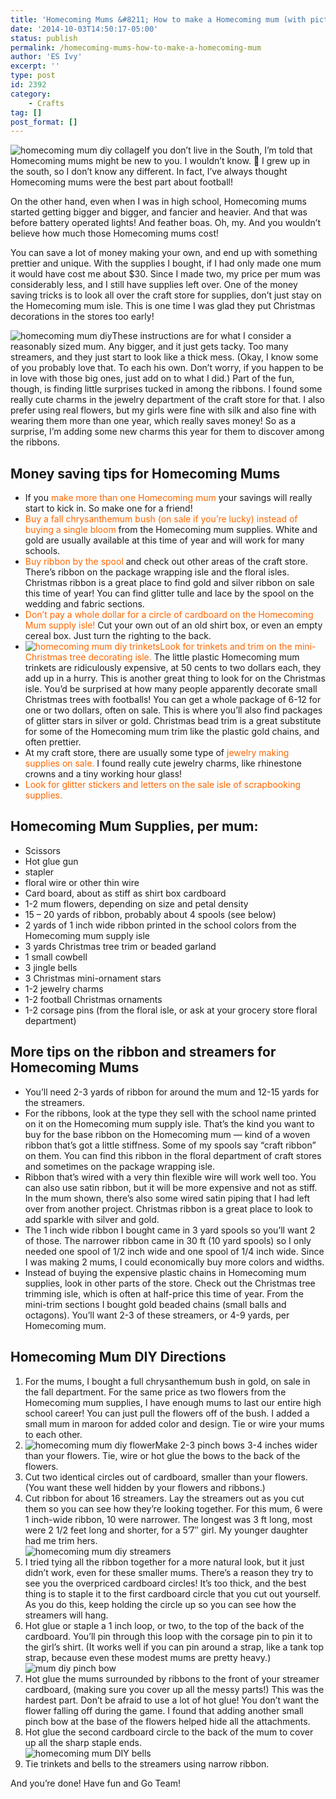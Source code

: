 ```yaml
---
title: 'Homecoming Mums &#8211; How to make a Homecoming mum (with pictures) and save money'
date: '2014-10-03T14:50:17-05:00'
status: publish
permalink: /homecoming-mums-how-to-make-a-homecoming-mum
author: 'ES Ivy'
excerpt: ''
type: post
id: 2392
category:
    - Crafts
tag: []
post_format: []
---
```

![homecoming mum diy collage](../uploads/2014/10/mum-collage-238x600.jpg)If you don’t live in the South, I’m told that Homecoming mums might be new to you. I wouldn’t know. 🙂 I grew up in the south, so I don’t know any different. In fact, I’ve always thought Homecoming mums were the best part about football!

On the other hand, even when I was in high school, Homecoming mums started getting bigger and bigger, and fancier and heavier. And that was before battery operated lights! And feather boas. Oh, my. And you wouldn’t believe how much those Homecoming mums cost!

You can save a lot of money making your own, and end up with something prettier and unique. With the supplies I bought, if I had only made one mum it would have cost me about $30. Since I made two, my price per mum was considerably less, and I still have supplies left over. One of the money saving tricks is to look all over the craft store for supplies, don’t just stay on the Homecoming mum isle. This is one time I was glad they put Christmas decorations in the stores too early!

![homecoming mum diy](../uploads/2014/10/mum-112x474.jpg)These instructions are for what I consider a reasonably sized mum. Any bigger, and it just gets tacky. Too many streamers, and they just start to look like a thick mess. (Okay, I know some of you probably love that. To each his own. Don’t worry, if you happen to be in love with those big ones, just add on to what I did.) Part of the fun, though, is finding little surprises tucked in among the ribbons. I found some really cute charms in the jewelry department of the craft store for that. I also prefer using real flowers, but my girls were fine with silk and also fine with wearing them more than one year, which really saves money! So as a surprise, I’m adding some new charms this year for them to discover among the ribbons.

Money saving tips for Homecoming Mums
-------------------------------------

- If you <span style="color: #ff6600;">make more than one Homecoming mum</span> your savings will really start to kick in. So make one for a friend!
- <span style="color: #ff6600;">Buy a fall chrysanthemum bush (on sale if you’re lucky) instead of buying a single bloom</span> from the Homecoming mum supplies. White and gold are usually available at this time of year and will work for many schools.
- <span style="color: #ff6600;">Buy ribbon by the spool</span> and check out other areas of the craft store. There’s ribbon on the package wrapping isle and the floral isles. Christmas ribbon is a great place to find gold and silver ribbon on sale this time of year! You can find glitter tulle and lace by the spool on the wedding and fabric sections.
- <span style="color: #ff6600;">Don’t pay a whole dollar for a circle of cardboard on the Homecoming Mum supply isle!</span> Cut your own out of an old shirt box, or even an empty cereal box. Just turn the righting to the back.
- <span style="color: #ff6600;">![homecoming mum diy trinkets](../uploads/2014/10/mum-trinkets-250x250.jpg)Look for trinkets and trim on the mini-Christmas tree decorating isle. </span>The little plastic Homecoming mum trinkets are ridiculously expensive, at 50 cents to two dollars each, they add up in a hurry. This is another great thing to look for on the Christmas isle. You’d be surprised at how many people apparently decorate small Christmas trees with footballs! You can get a whole package of 6-12 for one or two dollars, often on sale. This is where you’ll also find packages of glitter stars in silver or gold. Christmas bead trim is a great substitute for some of the Homecoming mum trim like the plastic gold chains, and often prettier.
- At my craft store, there are usually some type of<span style="color: #ff6600;"> jewelry making supplies on sale.</span> I found really cute jewelry charms, like rhinestone crowns and a tiny working hour glass!
- <span style="color: #ff6600;">Look for glitter stickers and letters on the sale isle of scrapbooking supplies.</span>

Homecoming Mum Supplies, per mum:
---------------------------------

- Scissors
- Hot glue gun
- stapler
- floral wire or other thin wire
- Card board, about as stiff as shirt box cardboard
- 1-2 mum flowers, depending on size and petal density
- 15 – 20 yards of ribbon, probably about 4 spools (see below)
- 2 yards of 1 inch wide ribbon printed in the school colors from the Homecoming mum supply isle
- 3 yards Christmas tree trim or beaded garland
- 1 small cowbell
- 3 jingle bells
- 3 Christmas mini-ornament stars
- 1-2 jewelry charms
- 1-2 football Christmas ornaments
- 1-2 corsage pins (from the floral isle, or ask at your grocery store floral department)

More tips on the ribbon and streamers for Homecoming Mums
---------------------------------------------------------

- You’ll need 2-3 yards of ribbon for around the mum and 12-15 yards for the streamers.
- For the ribbons, look at the type they sell with the school name printed on it on the Homecoming mum supply isle. That’s the kind you want to buy for the base ribbon on the Homecoming mum — kind of a woven ribbon that’s got a little stiffness. Some of my spools say “craft ribbon” on them. You can find this ribbon in the floral department of craft stores and sometimes on the package wrapping isle.
- Ribbon that’s wired with a very thin flexible wire will work well too. You can also use satin ribbon, but it will be more expensive and not as stiff. In the mum shown, there’s also some wired satin piping that I had left over from another project. Christmas ribbon is a great place to look to add sparkle with silver and gold.
- The 1 inch wide ribbon I bought came in 3 yard spools so you’ll want 2 of those. The narrower ribbon came in 30 ft (10 yard spools) so I only needed one spool of 1/2 inch wide and one spool of 1/4 inch wide. Since I was making 2 mums, I could economically buy more colors and widths.
- Instead of buying the expensive plastic chains in Homecoming mum supplies, look in other parts of the store. Check out the Christmas tree trimming isle, which is often at half-price this time of year. From the mini-trim sections I bought gold beaded chains (small balls and octagons). You’ll want 2-3 of these streamers, or 4-9 yards, per Homecoming mum.

Homecoming Mum DIY Directions
-----------------------------

1. For the mums, I bought a full chrysanthemum bush in gold, on sale in the fall department. For the same price as two flowers from the Homecoming mum supplies, I have enough mums to last our entire high school career! You can just pull the flowers off of the bush. I added a small mum in maroon for added color and design. Tie or wire your mums to each other.
2. ![homecoming mum diy flower](../uploads/2014/10/mum-flower-250x250.jpg)Make 2-3 pinch bows 3-4 inches wider than your flowers. Tie, wire or hot glue the bows to the back of the flowers.
3. Cut two identical circles out of cardboard, smaller than your flowers. (You want these well hidden by your flowers and ribbons.)
4. Cut ribbon for about 16 streamers. Lay the streamers out as you cut them so you can see how they’re looking together. For this mum, 6 were 1 inch-wide ribbon, 10 were narrower. The longest was 3 ft long, most were 2 1/2 feet long and shorter, for a 5’7″ girl. My younger daughter had me trim hers.  
  ![homecoming mum diy streamers](../uploads/2014/10/mum-staple-250x250.jpg)
5. I tried tying all the ribbon together for a more natural look, but it just didn’t work, even for these smaller mums. There’s a reason they try to see you the overpriced cardboard circles! It’s too thick, and the best thing is to staple it to the first cardboard circle that you cut out yourself. As you do this, keep holding the circle up so you can see how the streamers will hang.
6. Hot glue or staple a 1 inch loop, or two, to the top of the back of the cardboard. You’ll pin through this loop with the corsage pin to pin it to the girl’s shirt. (It works well if you can pin around a strap, like a tank top strap, because even these modest mums are pretty heavy.)  
  ![mum diy pinch bow](../uploads/2014/10/mum-pinch-bow-250x250.jpg)
7. Hot glue the mums surrounded by ribbons to the front of your streamer cardboard, (making sure you cover up all the messy parts!) This was the hardest part. Don’t be afraid to use a lot of hot glue! You don’t want the flower falling off during the game. I found that adding another small pinch bow at the base of the flowers helped hide all the attachments.
8. Hot glue the second cardboard circle to the back of the mum to cover up all the sharp staple ends.  
  ![homecoming mum DIY bells](../uploads/2014/10/mum-christmas-trim-250x250.jpg)
9. Tie trinkets and bells to the streamers using narrow ribbon.

And you’re done! Have fun and Go Team!
